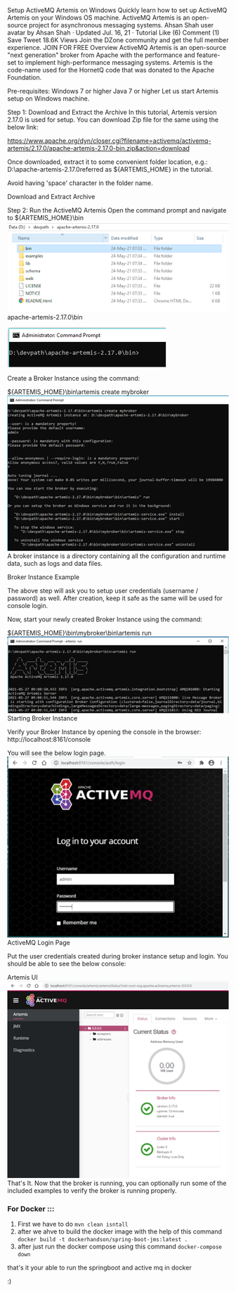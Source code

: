 Setup ActiveMQ Artemis on Windows
Quickly learn how to set up ActiveMQ Artemis on your Windows OS machine. ActiveMQ Artemis is an open-source project for asynchronous messaging systems.
Ahsan Shah user avatar by Ahsan Shah · Updated Jul. 16, 21 · Tutorial
Like (6)
Comment (1)
Save
Tweet
18.6K Views
Join the DZone community and get the full member experience. JOIN FOR FREE
Overview
ActiveMQ Artemis is an open-source "next generation" broker from Apache with the performance and feature-set to implement high-performance messaging systems. Artemis is the code-name used for the HornetQ code that was donated to the Apache Foundation.

Pre-requisites:
Windows 7 or higher
Java 7 or higher
Let us start Artemis setup on Windows machine.

Step 1: Download and Extract the Archive
In this tutorial, Artemis version 2.17.0 is used for setup. You can download Zip file for the same using the below link:

https://www.apache.org/dyn/closer.cgi?filename=activemq/activemq-artemis/2.17.0/apache-artemis-2.17.0-bin.zip&action=download

Once downloaded, extract it to some convenient folder location, e.g.: D:\apache-artemis-2.17.0referred as ${ARTEMIS_HOME} in the tutorial.

Avoid having 'space' character in the folder name.

Download and Extract Archive

Step 2: Run the ActiveMQ Artemis
Open the command prompt and navigate to ${ARTEMIS_HOME}\bin
![img.png](img.png)
apache-artemis-2.17.0\bin

![img_1.png](img_1.png)

Create a Broker Instance using the command:

${ARTEMIS_HOME}\bin\artemis create mybroker
![img_2.png](img_2.png)
A broker instance is a directory containing all the configuration and runtime data, such as logs and data files.

Broker Instance Example

The above step will ask you to setup user credentials (username / password) as well. After creation, keep it safe as the same will be used for console login.

Now, start your newly created Broker Instance using the command:

${ARTEMIS_HOME}\bin\mybroker\bin\artemis run
![img_3.png](img_3.png)
Starting Broker Instance

Verify your Broker Instance by opening the console in the browser: http://localhost:8161/console

You will see the below login page.
![img_4.png](img_4.png)
ActiveMQ Login Page

Put the user credentials created during broker instance setup and login. You should be able to see the below console:

Artemis UI
![img_5.png](img_5.png)
That's It.
Now that the broker is running, you can optionally run some of the included examples to verify the broker is running properly.


### For Docker :::
1) First we have to do ```mvn clean isntall```
2) after we ahve to build the docker image with the help of this command ```docker build -t dockerhandson/spring-boot-jms:latest .```
3) after just run the docker compose using this command ``` docker-compose down ```

that's it your able to run the springboot and active mq in docker 

:) 
